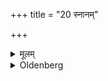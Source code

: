 +++
title = "20 स्नानम्"

+++

<details><summary>मूलम्</summary>

स्नानम् २०
</details>

<details><summary>Oldenberg</summary>

20. 'Bathing,
</details>
